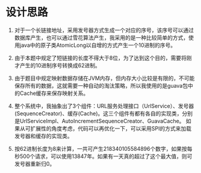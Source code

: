 # 设计思路
1. 对于一个长链接地址，采用发号器方式生成一个对应的序号，该序号可以通过数据库产生，也可以通过雪花算法产生，我采用的是一种比较简单的方式，使用java中的原子类AtomicLong以自增的方式产生一个10进制的序号。

2. 由于本题中规定了短链接的长度不得大于8位，为了达到这个目的，需要将刚才产生的10进制序号转换成62进制。

3. 由于题目中规定映射数据存储在JVM内存，但内存大小比较是有限的，不可能保存所有的数据，这就需要一种自动的淘汰策略，所以我使用的是guava包中的Cache缓存来保存映射关系。

4. 整个系统中，我抽象出了3个组件：URL服务处理接口（UrlService）、发号器(SequenceCreator)、缓存(Cache)。这三个组件有都有各自的实现类，分别是UrlServiceImpl、AutoIncrementSequenceCreator、GuavaCache。 如果从可扩展性的角度考虑，代码可以再优化一下，可以采用SPI的方式来加载发号器和缓存的实现类。

5. 按62进制长度为8来计算，一共可产生218340105584896个数字，如果按每秒500个请求，可以使用13847年。如果有一天真的超过了这个最大值，则可发号器重新归0。
